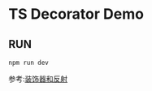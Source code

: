 # TS Decorator Demo

## RUN

```
npm run dev
```

参考:[装饰器和反射](https://tasaid.com/blog/20171011233014.html)
